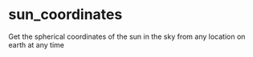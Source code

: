 # sun_coordinates
Get the spherical coordinates of the sun in the sky from any location on earth at any time
